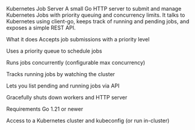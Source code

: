 Kubernetes Job Server
A small Go HTTP server to submit and manage Kubernetes Jobs with priority queuing and concurrency limits. It talks to Kubernetes using client-go, keeps track of running and pending jobs, and exposes a simple REST API.

What it does
Accepts job submissions with a priority level

Uses a priority queue to schedule jobs

Runs jobs concurrently (configurable max concurrency)

Tracks running jobs by watching the cluster

Lets you list pending and running jobs via API

Gracefully shuts down workers and HTTP server

Requirements
Go 1.21 or newer

Access to a Kubernetes cluster and kubeconfig (or run in-cluster)